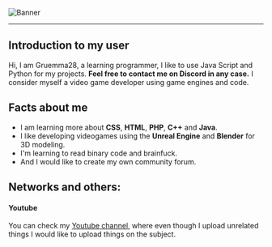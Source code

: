![Banner](https://user-images.githubusercontent.com/86978035/132160353-7fb18103-34a6-4278-8b06-8b3cd6b39be3.jpg)
____
## Introduction to my user
Hi, I am Gruemma28, a learning programmer, I like to use Java Script and Python for my projects. **Feel free to contact me on Discord in any case.** I consider myself a video game developer using game engines and code.



## Facts about me
- I am learning more about **CSS**, **HTML**, **PHP**, **C++** and **Java**.
- I like developing videogames using the **Unreal Engine** and **Blender** for 3D modeling.
- I'm learning to read binary code and brainfuck.
- And I would like to create my own community forum.

## Networks and others:
#### Youtube
 You can check my [Youtube channel](https://www.youtube.com/channel/UCEpb_NoX-DG1x-0Y-4Qg1yg), where even though I upload unrelated things I would like to upload things on the subject.
